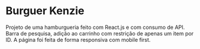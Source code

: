 # Burguer Kenzie

Projeto de uma hamburgueria feito com React.js e com consumo de API. Barra de pesquisa, adição ao carrinho com restrição de apenas um item por ID. A página foi feita de forma responsiva com mobile first.
